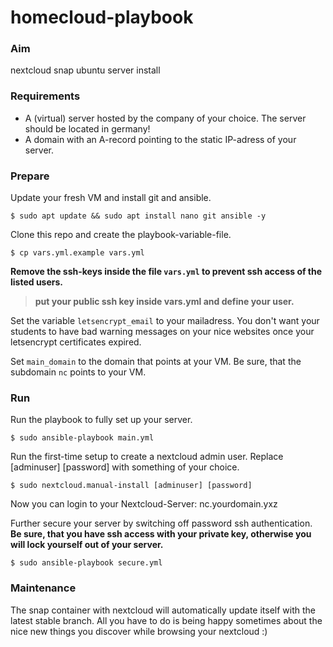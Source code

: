 # homecloud-playbook

### Aim

nextcloud snap ubuntu server install

### Requirements

* A (virtual) server hosted by the company of your choice. The server should be located in germany!
* A domain with an A-record pointing to the static IP-adress of your server.

### Prepare

Update your fresh VM and install git and ansible.

```
$ sudo apt update && sudo apt install nano git ansible -y
```

Clone this repo and create the playbook-variable-file.
```
$ cp vars.yml.example vars.yml
```

**Remove the ssh-keys inside the file `vars.yml` to prevent ssh access of the listed users.**

> **put your public ssh key inside vars.yml and define your user.**

Set the variable `letsencrypt_email` to your mailadress. You don't want your students to have bad warning messages on your nice websites once your letsencrypt certificates expired.

Set `main_domain` to the domain that points at your VM. Be sure, that the subdomain `nc` points to your VM.

### Run

Run the playbook to fully set up your server.

```
$ sudo ansible-playbook main.yml
```

Run the first-time setup to create a nextcloud admin user. Replace [adminuser] [password] with something of your choice.

```
$ sudo nextcloud.manual-install [adminuser] [password]
```

Now you can login to your Nextcloud-Server: nc.yourdomain.yxz

Further secure your server by switching off password ssh authentication. **Be sure, that you have ssh access with your private key, otherwise you will lock yourself out of your server.**

```
$ sudo ansible-playbook secure.yml
```

### Maintenance

The snap container with nextcloud will automatically update itself with the latest stable branch. All you have to do is being happy sometimes about the nice new things you discover while browsing your nextcloud :)